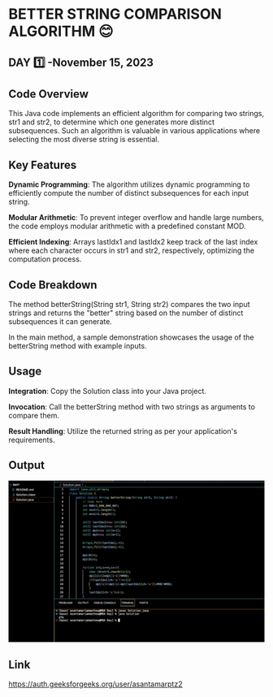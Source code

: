 # BETTER STRING COMPARISON ALGORITHM :blush:
## DAY :one: -November 15, 2023

## Code Overview
This Java code implements an efficient algorithm for comparing two strings, str1 and str2, to determine which one generates more distinct subsequences. Such an algorithm is valuable in various applications where selecting the most diverse string is essential.

## Key Features
**Dynamic Programming**: The algorithm utilizes dynamic programming to efficiently compute the number of distinct subsequences for each input string.

**Modular Arithmetic**: To prevent integer overflow and handle large numbers, the code employs modular arithmetic with a predefined constant MOD.

**Efficient Indexing**: Arrays lastIdx1 and lastIdx2 keep track of the last index where each character occurs in str1 and str2, respectively, optimizing the computation process.

## Code Breakdown
The method betterString(String str1, String str2) compares the two input strings and returns the "better" string based on the number of distinct subsequences it can generate.

In the main method, a sample demonstration showcases the usage of the betterString method with example inputs.

## Usage
**Integration**: Copy the Solution class into your Java project.

**Invocation**: Call the betterString method with two strings as arguments to compare them.

**Result Handling**: Utilize the returned string as per your application's requirements.

## Output

![Reference Image](s1.png)

## Link
<https://auth.geeksforgeeks.org/user/asantamarptz2>


